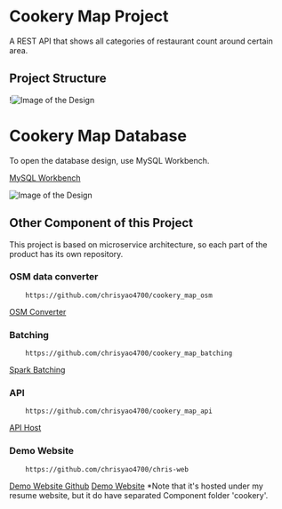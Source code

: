 # Cookery Map Project
A REST API that shows all categories of restaurant count around certain area.
## Project Structure
!![Image of the Design](https://user-images.githubusercontent.com/8865339/95397907-47b5c980-08b9-11eb-81b2-4a849cbe1750.png)



# Cookery Map Database

To open the database design, use MySQL Workbench.

[MySQL Workbench](https://www.mysql.com/products/workbench)

![Image of the Design](https://user-images.githubusercontent.com/8865339/95116521-02986880-06fc-11eb-91b8-611fb240a087.png)

## Other Component of this Project
This project is based on microservice architecture, so each part of the product has its own repository.

### OSM data converter
```angular2
    https://github.com/chrisyao4700/cookery_map_osm
```
[OSM Converter](https://github.com/chrisyao4700/cookery_map_osm)
### Batching
```angular2
    https://github.com/chrisyao4700/cookery_map_batching
```
[Spark Batching](https://github.com/chrisyao4700/cookery_map_batching)

### API
```angular2
    https://github.com/chrisyao4700/cookery_map_api
```
[API Host](https://github.com/chrisyao4700/cookery_map_api)
### Demo Website
```angular2
    https://github.com/chrisyao4700/chris-web
```
[Demo Website Github](https://github.com/chrisyao4700/chris-web)
[Demo Website](https://chrisyao0908.com/cookery)
*Note that it's hosted under my resume website, but it do have separated Component folder 'cookery'.